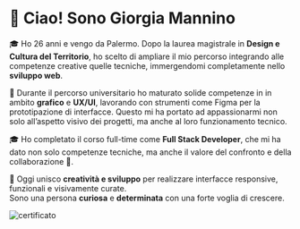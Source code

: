 # 👋 Ciao! Sono Giorgia Mannino

🎓 Ho 26 anni e vengo da Palermo. 
Dopo la laurea magistrale in **Design e Cultura del Territorio**, ho scelto di ampliare il mio percorso integrando alle competenze creative quelle tecniche, immergendomi completamente nello **sviluppo web**.

🎨 Durante il percorso universitario ho maturato solide competenze in in ambito **grafico** e **UX/UI**, lavorando con strumenti come Figma per la prototipazione di interfacce. 
Questo mi ha portato ad appassionarmi non solo all’aspetto visivo dei progetti, ma anche al loro funzionamento tecnico.

🎓 Ho completato il corso full-time come **Full Stack Developer**, che mi ha dato non solo competenze tecniche, ma anche il valore del confronto e della collaborazione 🤝.


🚀 Oggi unisco **creatività e sviluppo** per realizzare interfacce responsive, funzionali e visivamente curate.  
Sono una persona **curiosa** e **determinata** con una forte voglia di crescere.


![certificato](https://github.com/user-attachments/assets/bff8b9a1-c648-49cf-a648-3fc41eba2b34)
